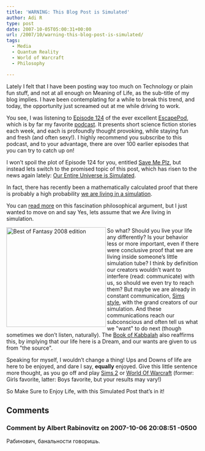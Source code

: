 ```yaml
---
title: 'WARNING: This Blog Post is Simulated'
author: Adi R
type: post
date: 2007-10-05T05:00:31+00:00
url: /2007/10/warning-this-blog-post-is-simulated/
tags:
  - Media
  - Quantum Reality
  - World of Warcraft
  - Philosophy

---
```

Lately I felt that I have been posting way too much on Technology or plain fun stuff, and not at all enough on Meaning of Life, as the sub-title of my blog implies. I have been contemplating for a while to break this trend, and today, the opportunity just screamed out at me while driving to work.

You see, I was listening to <a href="http://escapepod.org/2007/09/20/ep124-save-me-plz/" target="_blank">Episode 124</a> of the ever excellent <a href="http://escapepod.org/" target="_blank">EscapePod</a>, which is by far my favorite <a href="http://en.wikipedia.org/wiki/Podcast" target="_blank">podcast</a>. It presents short science fiction stories each week, and each is profoundly thought provoking, while staying fun and fresh (and often sexy!). I highly recommend you subscribe to this podcast, and to your advantage, there are over 100 earlier episodes that you can try to catch up on!&#xA0; 

I won&#8217;t spoil the plot of Episode 124 for you, entitled <a href="http://escapepod.org/2007/09/20/ep124-save-me-plz/" target="_blank">Save Me Plz</a>, but instead lets switch to the promised topic of this post, which has risen to the news again lately: <a href="http://en.wikipedia.org/wiki/Simulation_argument" target="_blank">Our Entire Universe is Simulated</a>.

In fact, there has recently been a mathematically calculated proof that there is probably a high probability <a href="http://reviews.cnet.com/4531-10921_7-6769211.html" target="_blank">we are living in a simulation</a>. 

You can <a href="http://www.simulation-argument.com/" target="_blank">read more</a> on this fascination philosophical argument, but I just wanted to move on and say Yes, lets assume that we Are living in simulation.

<a href="http://www.amazon.com/gp/redirect.html?ie=UTF8&location=http%3A%2F%2Fwww.amazon.com%2FFantasy-Best-Year-Rich-Horton%2Fdp%2F0809572516%3Fie%3DUTF8%26s%3Dbooks%26qid%3D1191415737%26sr%3D1-6&tag=craftonia-20&linkCode=ur2&camp=1789&creative=9325" target="_blank"><img style="border-top-width: 0px; border-left-width: 0px; border-bottom-width: 0px; border-right-width: 0px" height="260" alt="Best of Fantasy 2008 edition" src="/uploads/2007/10/best-of-fantasy-2008-edition.jpg?resize=260%2C260" width="260" align="left" border="0" data-recalc-dims="1" /></a>So what? Should you live your life any differently? Is your behavior less or more important, even if there were conclusive proof that we are living inside someone&#8217;s little simulation tube? I think by definition our creators wouldn&#8217;t want to interfere (read: communicate) with us, so should we even try to reach them? But maybe we are already in constant communication, <a href="http://thesims.ea.com/" target="_blank">Sims style</a>, with the grand creators of our simulation. And these communications reach our subconscious and often tell us what we "want" to do next (though sometimes we don&#8217;t listen, naturally). The <a href="http://en.wikipedia.org/wiki/Kabalah" target="_blank">Book of Kabbalah</a> also reaffirms this, by implying that our life here is a Dream, and our wants are given to us from "the source".

Speaking for myself, I wouldn&#8217;t change a thing! Ups and Downs of life are here to be enjoyed, and dare I say, **equally** enjoyed. Give this little sentence more thought, as you go off and play <a href="http://thesims2.ea.com/" target="_blank">Sims 2</a> or <a href="http://www.worldofwarcraft.com" target="_blank">World Of Warcraft</a> (former: Girls favorite, latter: Boys favorite, but your results may vary!)

So Make Sure to Enjoy Life, with this Simulated Post that&#8217;s in it!

## Comments

### Comment by Albert Rabinovitz on 2007-10-06 20:08:51 -0500
Рабинович, банальности говоришь.